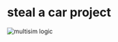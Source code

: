 # steal  a car project

![multisim logic](https://user-images.githubusercontent.com/72365100/143951351-3113d123-51fd-443c-8c16-47a7aab328be.PNG)
